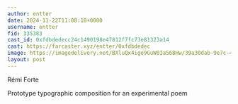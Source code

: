 ```yaml
---
author: entter
date: 2024-11-22T11:08:18+0000
username: entter
fid: 335383
cast_id: 0xfdbdedecc24c1490198e47812f7fc73e81323a14
cast: https://farcaster.xyz/entter/0xfdbdedec
image: https://imagedelivery.net/BXluQx4ige9GuW0Ia56BHw/39a30dab-9e7c-4d20-e93e-9e64d0df5000/original
layout: post
---
```


Rémi Forte

Prototype typographic composition for an experimental poem

<img src='https://imagedelivery.net/BXluQx4ige9GuW0Ia56BHw/39a30dab-9e7c-4d20-e93e-9e64d0df5000/original' alt='' referrerpolicy='no-referrer'/>
